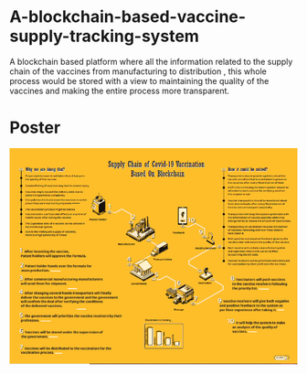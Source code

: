 # A-blockchain-based-vaccine-supply-tracking-system
A blockchain based platform where all the information
related to the supply chain of the vaccines from manufacturing to distribution , this whole
process would be stored with a view to maintaining the quality of the vaccines and making the
entire process more transparent.

# Poster
<img src="sample1.PNG">
